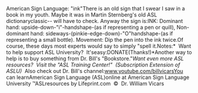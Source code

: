 American Sign Language: "ink"There is an old sign that I swear I saw in a book in my youth. Maybe it was in 
Martin Sternberg's old ASL dictionaryclassic-- will have to check. 
Anyway the sign is:INK: Dominant hand: upside-down-"i"-handshape-(as if representing a pen or 
quill), Non-dominant hand: sideways-(pinkie-edge-down)-"O"handshape-(as if 
representing a small bottle). Movement: Dip the pen into the ink twice.Of course, these days most experts would say to simply "spell it.Notes:* 
Want to help support ASL University?  It'seasy:DONATE(Thanks!)*Another way to help is to buy something from Dr. Bill's "Bookstore."*Want even more ASL resources?  Visit the "ASL Training Center!"  (Subscription 
Extension of ASLU)*  Also check out Dr. Bill's channel:www.youtube.com/billvicarsYou can learnAmerican Sign Language (ASL)online at American Sign Language University ™ASLresources by Lifeprint.com  ©  Dr. William Vicars